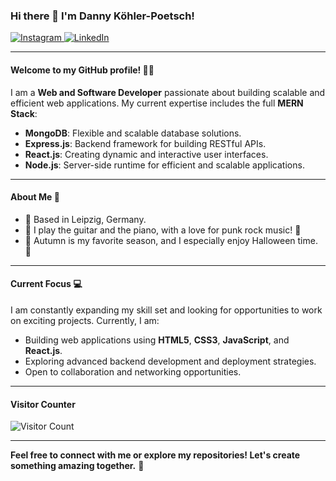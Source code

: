 ### Hi there 👋 I'm Danny Köhler-Poetsch!

<a href="https://instagram.com/da_ko_po" target="_blank">
  <img src="https://img.shields.io/badge/Instagram-%23000000.svg?&style=for-the-badge&logo=instagram&logoColor=white" alt="Instagram" />
</a>
<a href="https://linkedin.com/in/danny-k%C3%B6hler-poetsch-6738332a5" target="_blank">
  <img src="https://img.shields.io/badge/LinkedIn-%231E77B5.svg?&style=for-the-badge&logo=linkedin&logoColor=white" alt="LinkedIn" />
</a>

---

#### Welcome to my GitHub profile! 👨‍💻

I am a **Web and Software Developer** passionate about building scalable and efficient web applications. My current expertise includes the full **MERN Stack**:

- **MongoDB**: Flexible and scalable database solutions.
- **Express.js**: Backend framework for building RESTful APIs.
- **React.js**: Creating dynamic and interactive user interfaces.
- **Node.js**: Server-side runtime for efficient and scalable applications.

---

#### About Me 🌟

- 📍 Based in Leipzig, Germany.
- 🎸 I play the guitar and the piano, with a love for punk rock music! 🤘
- 🍂 Autumn is my favorite season, and I especially enjoy Halloween time. 🎃

---

#### Current Focus 💻

I am constantly expanding my skill set and looking for opportunities to work on exciting projects. Currently, I am:

- Building web applications using **HTML5**, **CSS3**, **JavaScript**, and **React.js**.
- Exploring advanced backend development and deployment strategies.
- Open to collaboration and networking opportunities.

---

#### Visitor Counter

![Visitor Count](https://komarev.com/ghpvc/?username=danny-kp&style=for-the-badge&color=blue)

---

**Feel free to connect with me or explore my repositories! Let's create something amazing together.** 🚀


<!--
**dannykoehlerpoetsch/dannykoehlerpoetsch** is a ✨ _special_ ✨ repository because its `README.md` (this file) appears on your GitHub profile.

Here are some ideas to get you started:

- 🔭 I’m currently working on ...
- 🌱 I’m currently learning ...
- 👯 I’m looking to collaborate on ...
- 🤔 I’m looking for help with ...
- 💬 Ask me about ...
- 📫 How to reach me: ...
- 😄 Pronouns: ...
- ⚡ Fun fact: ...
-->
